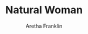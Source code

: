 ---
layout: post
title: Natural Woman
author: Aretha Franklin
language: "Français"
image:
  artist: aretha-franklin.png
---